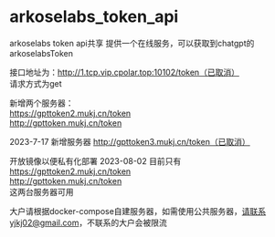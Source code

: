 # arkoselabs_token_api
arkoselabs token api共享
提供一个在线服务，可以获取到chatgpt的arkoselabsToken

接口地址为：http://1.tcp.vip.cpolar.top:10102/token（已取消）<br/>
请求方式为get<br/>

新增两个服务器：<br/>
https://gpttoken2.mukj.cn/token<br/>
http://gpttoken.mukj.cn/token<br/>

2023-7-17 新增服务器
http://gpttoken3.mukj.cn/token（已取消）

开放镜像以便私有化部署
 2023-08-02
目前只有
https://gpttoken2.mukj.cn/token<br/>
http://gpttoken.mukj.cn/token<br/>
这两台服务器可用

大户请根据docker-compose自建服务器，如需使用公共服务器，请联系yjkj02@gmail.com，不联系的大户会被限流
